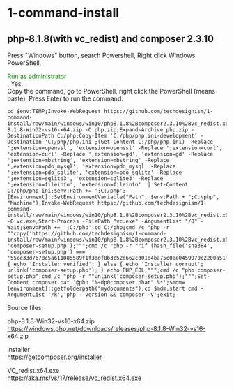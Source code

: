 # 1-command-install

## php-8.1.8(with vc_redist) and composer 2.3.10

Press "Windows" button, search Powershell, Right click Windows PowerShell, <div style="color: green">Run as administrator</div>, Yes.  
Copy the command, go to PowerShell, right click the PowerShell (means paste), Press Enter to run the command.  

```
cd $env:TEMP;Invoke-WebRequest https://github.com/techdesignism/1-command-install/raw/main/windows/win10/php8.1.8%2Bcomposer2.3.10%2Bvc_redist.x64_2022/php-8.1.8-Win32-vs16-x64.zip -O php.zip;Expand-Archive php.zip -DestinationPath C:/php;Copy-Item 'C:/php/php.ini-development' -Destination 'C:/php/php.ini';(Get-Content C:/php/php.ini) -Replace ';extension=openssl', 'extension=openssl' -Replace ';extension=curl', 'extension=curl' -Replace ';extension=gd', 'extension=gd' -Replace ';extension=mbstring', 'extension=mbstring' -Replace ';extension=pdo_mysql', 'extension=pdo_mysql' -Replace ';extension=pdo_sqlite', 'extension=pdo_sqlite' -Replace ';extension=sqlite3', 'extension=sqlite3' -Replace ';extension=fileinfo', 'extension=fileinfo'  | Set-Content C:/php/php.ini;$env:Path += ';C:/php';[Environment]::SetEnvironmentVariable("Path", $env:Path + ";C:\php", "Machine");Invoke-WebRequest https://github.com/techdesignism/1-command-install/raw/main/windows/win10/php8.1.8%2Bcomposer2.3.10%2Bvc_redist.x64_2022/VC_redist.x64.exe -O vc.exe;Start-Process -FilePath "vc.exe" -ArgumentList "/Q" -Wait;$env:Path += ';C:/php';cd C:/php;cmd /c "php -r ""copy('https://github.com/techdesignism/1-command-install/raw/main/windows/win10/php8.1.8%2Bcomposer2.3.10%2Bvc_redist.x64_2022/installer', 'composer-setup.php');""";cmd /c "php -r ""if (hash_file('sha384', 'composer-setup.php') === '55ce33d7678c5a611085589f1f3ddf8b3c52d662cd01d4ba75c0ee0459970c2200a51f492d557530c71c15d8dba01eae') { echo 'Installer verified'; } else { echo 'Installer corrupt'; unlink('composer-setup.php'); } echo PHP_EOL;""";cmd /c "php composer-setup.php";cmd /c "php -r ""unlink('composer-setup.php');""";Set-Content composer.bat '@php "%~dp0composer.phar" %*';$mdm=[environment]::getfolderpath("mydocuments");cd $mdm;start cmd -ArgumentList '/k','php --version && composer -V';exit;
```

Source files:  

php-8.1.8-Win32-vs16-x64.zip  
https://windows.php.net/downloads/releases/php-8.1.8-Win32-vs16-x64.zip

installer  
https://getcomposer.org/installer

VC_redist.x64.exe  
https://aka.ms/vs/17/release/vc_redist.x64.exe
